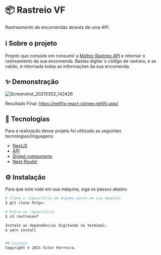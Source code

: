 # 📦 Rastreio VF
Rastreamento de encomendas através de uma API.

## ℹ️ Sobre o projeto 
Projeto que consiste em consumir a [Melhor Rastreio API](https://api.melhorrastreio.com.br/api/) e retornar o rastreamento da sua encomenda.
Bastas digitar o código de rastreio, e se valido, é retornada todas as informações da sua encomenda.  


## ✨ Demonstração
![Screenshot_20210302_142426](https://i.imgur.com/2KwpLw3.png)



Resultado Final: https://netflix-react-clonee.netlify.app/



## 📝 Tecnologias 
Para a realização desse projeto foi utilizado as seguintes tecnologias/linguagens: 
- [NextJS](https://nextjs.org/) 
- [API](https://api.melhorrastreio.com.br/api)
- [Styled components](https://styled-components.com)
- [Next-Router](https://nextjs.org/docs/api-reference/next/router)


## ⚙️ Instalação
Para que este rode em sua máquina, siga os passos abaixo:

```bash
# Clone o repositório em alguma pasta em sua máquina
$ git clone https:

# Entre no repositório
$ cd rastreiovf

Instale as dependências digitando no termimal:
$ yarn install


## Licença
Copyright © 2021 Vitor Ferreira.


